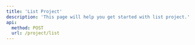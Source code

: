 ```yaml
---
title: 'List Project'
description: 'This page will help you get started with list project.'
api:
  method: POST
  url: /project/list
---
```


<Params
	:body="body"
	:results="results"
/>

<script setup>
import results from './results.json'

const body = {
	status: {
		type: 'integer',
		description: 'status'
	},
	dataType: {
		type: 'integer',
		description: 'project data type: 1 represents TEXT, 2 represents 2D, 3 represents 3D'
	},
	offset: {
		type: 'integer',
		default: 1,
		description: 'Start page number',
        required: false
	},
	limit: {
		type: 'integer',
		default: 10,
		description: 'Number of posts per page',
        required: false
	},
}
</script>
